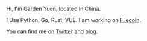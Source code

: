 Hi, I'm Garden Yuen, located in China.

I Use Python, Go, Rust, VUE. I am working on [Filecoin](https://github.com/filecoin-project).

You can find me on [Twitter](https://twitter.com/iweaming) and [blog](https://bitsflow.org).

